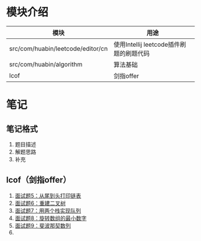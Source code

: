 # 模块介绍
| 模块 | 用途 |
| --- | --- |
| src/com/huabin/leetcode/editor/cn | 使用Intellij leetcode插件刷题的刷题代码 |
| src/com/huabin/algorithm | 算法基础 |
| lcof | 剑指offer |

# 笔记

## 笔记格式
1. 题目描述
2. 解题思路
3. 补充

## lcof（剑指offer）
1. [面试题5：从尾到头打印链表](src/com/huabin/lcof/leetcode/editor/cn/notes/面试题5：从尾到头打印链表.md)
2. [面试题6：重建二叉树](src/com/huabin/lcof/leetcode/editor/cn/notes/面试题6：重建二叉树.md)
3. [面试题7：用两个栈实现队列](src/com/huabin/lcof/leetcode/editor/cn/notes/面试题7：用两个栈实现队列.md)
4. [面试题8：旋转数组的最小数字](src/com/huabin/lcof/leetcode/editor/cn/notes/面试题8：旋转数组的最小数字.md)
5. [面试题9：斐波那契数列](src/com/huabin/lcof/leetcode/editor/cn/notes/面试题9-1：斐波那契数列.md)
6.
